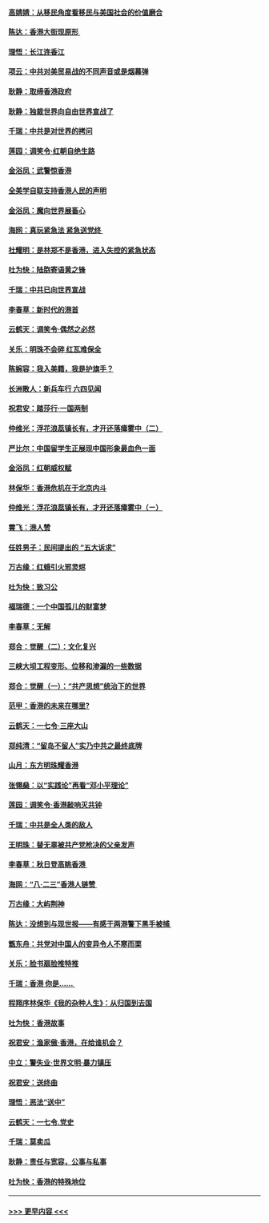 #### [高婧婧：从移民角度看移民与美国社会的价值磨合](../pages/nsc993/n11495757.md?t=09031833) 
#### [陈达：香港大街现原形 ](../pages/nsc993/n11495441.md?t=09031833) 
#### [理悟：长江连香江](../pages/nsc993/n11495377.md?t=09031833) 
#### [项云：中共对美贸易战的不同声音或是烟幕弹](../pages/nsc993/n11494929.md?t=09031833) 
#### [耿静：取缔香港政府](../pages/nsc993/n11494218.md?t=09031833) 
#### [耿静：独裁世界向自由世界宣战了](../pages/nsc993/n11494190.md?t=09031833) 
#### [千瑞：中共是对世界的拷问](../pages/nsc993/n11493021.md?t=09031833) 
#### [莲园：调笑令‧红朝自绝生路](../pages/nsc993/n11493011.md?t=09031833) 
#### [金浴凤：武警惊香港](../pages/nsc993/n11492994.md?t=09031833) 
#### [全美学自联支持香港人民的声明](../pages/nsc993/n11492630.md?t=09031833) 
#### [金浴凤：魔向世界展畜心](../pages/nsc993/n11492599.md?t=09031833) 
#### [海网：真玩紧急法 紧急送党终 ](../pages/nsc993/n11492535.md?t=09031833) 
#### [杜耀明：是林郑不是香港，进入失控的紧急状态](../pages/nsc993/n11491420.md?t=09031833) 
#### [吐为快：陆胞寄语黄之锋](../pages/nsc993/n11491117.md?t=09031833) 
#### [千瑞：中共已向世界宣战](../pages/nsc993/n11490123.md?t=09031833) 
#### [李春草：新时代的港首](../pages/nsc993/n11489864.md?t=09031833) 
#### [云鹤天：调笑令·偶然之必然](../pages/nsc993/n11489701.md?t=09031833) 
#### [关乐：明珠不会碎 红瓦难保全](../pages/nsc993/n11489647.md?t=09031833) 
#### [陈婉容：我入美籍，我是护旗手？](../pages/nsc993/n11487908.md?t=09031833) 
#### [长洲散人：新兵车行 六四见闻](../pages/nsc993/n11487729.md?t=09031833) 
#### [祝君安：踏莎行‧一国两制](../pages/nsc993/n11487699.md?t=09031833) 
#### [仲维光：浮花浪蕊镇长有，才开还落瘴雾中（二）](../pages/nsc993/n11483286.md?t=09031833) 
#### [严比尔：中国留学生正展现中国形象最血色一面](../pages/nsc993/n11485145.md?t=09031833) 
#### [金浴凤：红朝威权赋](../pages/nsc993/n11485191.md?t=09031833) 
#### [林保华：香港危机在于北京内斗](../pages/nsc993/n11484593.md?t=09031833) 
#### [仲维光：浮花浪蕊镇长有，才开还落瘴雾中（ㄧ）](../pages/nsc993/n11483259.md?t=09031833) 
#### [霄飞：港人赞](../pages/nsc993/n11482957.md?t=09031833) 
#### [任姓男子：民间提出的 “五大诉求”](../pages/nsc993/n11482897.md?t=09031833) 
#### [万古缘：红蛾引火邪灵烬](../pages/nsc993/n11482886.md?t=09031833) 
#### [吐为快：致习公](../pages/nsc993/n11482867.md?t=09031833) 
#### [福瑞德：一个中国孤儿的财富梦](../pages/nsc993/n11482817.md?t=09031833) 
#### [李春草：无解](../pages/nsc993/n11482791.md?t=09031833) 
#### [郑合：觉醒（二）：文化复兴](../pages/nsc993/n11478025.md?t=09031833) 
#### [三峡大坝工程变形、位移和渗漏的一些数据](../pages/nsc993/n11478232.md?t=09031833) 
#### [郑合：觉醒（一）：“共产思想”统治下的世界](../pages/nsc993/n11477663.md?t=09031833) 
#### [范甲：香港的未来在哪里?](../pages/nsc993/n11477249.md?t=09031833) 
#### [云鹤天：一七令·三座大山](../pages/nsc993/n11477192.md?t=09031833) 
#### [郑纯清：“留岛不留人”实乃中共之最终底牌](../pages/nsc993/n11476160.md?t=09031833) 
#### [山月：东方明珠耀香港](../pages/nsc993/n11476077.md?t=09031833) 
#### [张翎燊：以“实践论”再看“邓小平理论”](../pages/nsc993/n11475733.md?t=09031833) 
#### [莲园：调笑令‧香港敲响灭共钟](../pages/nsc993/n11475723.md?t=09031833) 
#### [千瑞：中共是全人类的敌人](../pages/nsc993/n11475329.md?t=09031833) 
#### [王明珠：替无辜被共产党枪决的父亲发声](../pages/nsc993/n11474570.md?t=09031833) 
#### [李春草：秋日登高眺香港 ](../pages/nsc993/n11474491.md?t=09031833) 
#### [海网：“八·二三”香港人链赞 ](../pages/nsc993/n11474538.md?t=09031833) 
#### [万古缘：大屿荆神](../pages/nsc993/n11474401.md?t=09031833) 
#### [陈达：没想到与现世报——有感于两港警下黑手被捕 ](../pages/nsc993/n11472557.md?t=09031833) 
#### [甑东舟：共党对中国人的变异令人不寒而栗](../pages/nsc993/n11472496.md?t=09031833) 
#### [关乐：脸书扇脸推特推](../pages/nsc993/n11472488.md?t=09031833) 
#### [千瑞：香港  你是…… ](../pages/nsc993/n11472459.md?t=09031833) 
#### [程翔序林保华《我的杂种人生》：从归国到去国](../pages/nsc993/n11472369.md?t=09031833) 
#### [吐为快：香港故事](../pages/nsc993/n11471931.md?t=09031833) 
#### [祝君安：渔家傲‧香港，在给谁机会？](../pages/nsc993/n11469718.md?t=09031833) 
#### [中立：警失业‧世界文明‧暴力镇压](../pages/nsc993/n11467566.md?t=09031833) 
#### [祝君安：送终曲](../pages/nsc993/n11467546.md?t=09031833) 
#### [理悟：恶法“送中”](../pages/nsc993/n11467290.md?t=09031833) 
#### [云鹤天：一七令.党史](../pages/nsc993/n11464122.md?t=09031833) 
#### [千瑞：莫卖瓜](../pages/nsc993/n11463014.md?t=09031833) 
#### [耿静：责任与宽容，公事与私事](../pages/nsc993/n11462810.md?t=09031833) 
#### [吐为快：香港的特殊地位](../pages/nsc993/n11462562.md?t=09031833) 

----
#### [ >>> 更早内容 <<< ](../indexes/nsc993-earlier.md)
